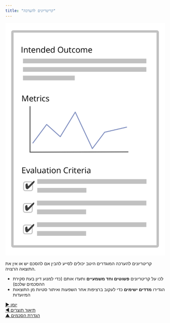 ```yaml
---
title: "קריטריונים להערכה"
---
```



![right,fit](img/templates/outcome-and-criteria.png)

קריטריונים להערכה המוגדרים היטב יכולים לסייע להבין אם להסכם יש או אין את התוצאה הרצויה.

- לכו על קריטריונים **פשוטים וחד משמעיים** ותעדו אותם (כדי למנוע דיון בעת סקירת ההסכמים שלכם)
- הגדירו **מדדים ישימים** כדי לעקוב ברציפות אחר השפעות ואיתור סטיות מן התוצאות המיועדות

[&#9654; יומן](logbook.html)<br/>[&#9664; תיאור תוצרים](describe-deliverables.html)<br/>[&#9650; הגדרת הסכמים](defining-agreements.html)

